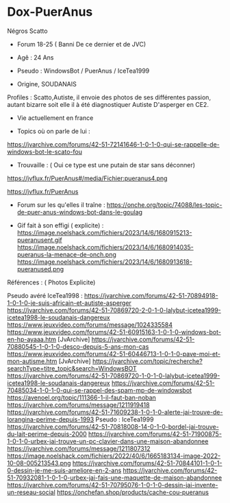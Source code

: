 # Dox-PuerAnus

Négros Scatto 

- Forum 18-25 ( Banni De ce dernier et de JVC) 

- Agê : 24 Ans 

- Pseudo : WindowsBot / PuerAnus / IceTea1999

- Origine, SOUDANAIS

Profiles : Scatto,Autiste, il envoie des photos de ses différentes passion, autant bizarre soit elle il à été diagnostiquer Autiste D'asperger en CE2.

- Vie actuellement en france

- Topics où on parle de lui : 

https://jvarchive.com/forums/42-51-72141646-1-0-1-0-qui-se-rappelle-de-windows-bot-le-scato-fou


- Trouvaille : ( Oui ce type est une putain de star sans déconner) 


https://jvflux.fr/PuerAnus#/media/Fichier:pueranus4.png

https://jvflux.fr/PuerAnus




- Forum sur les qu'elles il traîne : https://onche.org/topic/74088/les-topic-de-puer-anus-windows-bot-dans-le-goulag

- Gif fait à son effigi ( explicite)  : 
https://image.noelshack.com/fichiers/2023/14/6/1680915213-pueranusent.gif
https://image.noelshack.com/fichiers/2023/14/6/1680914035-pueranus-la-menace-de-onch.png
https://image.noelshack.com/fichiers/2023/14/6/1680913618-pueranused.png



Références : ( Photos Explicite) 

  
 Pseudo avéré IceTea1998 : https://jvarchive.com/forums/42-51-70894918-1-0-1-0-je-suis-africain-et-autiste-asperger
 https://jvarchive.com/forums/42-51-70869720-2-0-1-0-lalybut-icetea1999-icetea1998-le-soudanais-dangereux
 https://www.jeuxvideo.com/forums/message/1024335584
 https://www.jeuxvideo.com/forums/42-51-60915163-1-0-1-0-windows-bot-en-hp-ayaaa.htm [JvArchive]
 https://jvarchive.com/forums/42-51-70880545-1-0-1-0-desco-depuis-5-ans-mon-cas
 https://www.jeuxvideo.com/forums/42-51-60446713-1-0-1-0-pave-moi-et-mon-autisme.htm [JvArchive]
 https://jvarchive.com/topic/recherche?searchType=titre_topic&search=WindowsBOT
 https://jvarchive.com/forums/42-51-70869720-1-0-1-0-lalybut-icetea1999-icetea1998-le-soudanais-dangereux
 https://jvarchive.com/forums/42-51-70485034-1-0-1-0-qui-se-rappel-des-spam-mp-de-windowsbot
 https://avenoel.org/topic/111366-1-il-faut-ban-noban
 https://jvarchive.com/forums/message/1211919418
 https://jvarchive.com/forums/42-51-71609238-1-0-1-0-alerte-jai-trouve-de-lorangina-perime-depuis-1993
 Pseudo : IceTea1999 https://jvarchive.com/forums/42-51-70818008-14-0-1-0-bordel-jai-trouve-du-lait-perime-depuis-2000
 https://jvarchive.com/forums/42-51-71900875-1-0-1-0-urbex-jai-trouve-un-pc-clavier-dans-une-maison-abandonnee
 https://jvarchive.com/forums/message/1211807312
 https://image.noelshack.com/fichiers/2022/40/6/1665183134-image-2022-10-08-005213543.png
 https://jvarchive.com/forums/42-51-70844101-1-0-1-0-dessin-je-me-suis-ameliore-en-2-ans
 https://jvarchive.com/forums/42-51-70932081-1-0-1-0-urbex-jai-fais-une-maquette-de-maison-abandonnee
 https://jvarchive.com/forums/42-51-70795076-1-0-1-0-dessin-jai-invente-un-reseau-social
 https://onchefan.shop/products/cache-cou-pueranus

